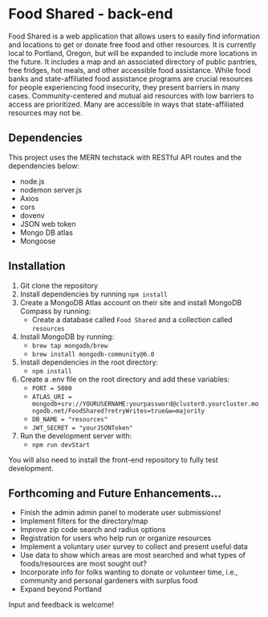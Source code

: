 # Food Shared - back-end

Food Shared is a web application that allows users to easily find information and locations to get or donate free food and other resources. It is currently local to Portland, Oregon, but will be expanded to include more locations in the future. It includes a map and an associated directory of public pantries, free fridges, hot meals, and other accessible food assistance. 
While food banks and state-affiliated food assistance programs are crucial resources for people experiencing food insecurity, they present barriers in many cases. Community-centered and mutual aid resources with low barriers to access are prioritized. Many are accessible in ways that state-affiliated resources may not be. 

## Dependencies 
This project uses the MERN techstack with RESTful API routes and the dependencies below: 
 * node.js
 * nodemon server.js
 * Axios
 * cors
 * dovenv
 * JSON web token
 * Mongo DB atlas
 * Mongoose

## Installation
1. Git clone the repository
2. Install dependencies by running `npm install`
3. Create a MongoDB Atlas account on their site and install MongoDB Compass by running: 
    - Create a database called `Food Shared` and a collection called `resources`
5. Install MongoDB by running:
    -   ```brew tap mongodb/brew```
    -   ```brew install mongodb-community@6.0```
6. Install dependencies in the root directory:
    -   ```npm install```
7. Create a .env file on the root directory and add these variables:
    -   ```PORT = 5000```
    -   ```ATLAS_URI = mongodb+srv://YOURUSERNAME:yourpassword@cluster0.yourcluster.mongodb.net/FoodShared?retryWrites=true&w=majority```
    -   ```DB_NAME = "resources"```
    -   ```JWT_SECRET = "yourJSONToken"```
8. Run the development server with:
    -   ```npm run devStart```

You will also need to install the front-end repository to fully test development. 
  
## Forthcoming and Future Enhancements... 
 - Finish the admin admin panel to moderate user submissions!
 - Implement filters for the directory/map
 - Improve zip code search and radius options
 - Registration for users who help run or organize resources
 - Implement a voluntary user survey to collect and present useful data
 - Use data to show which areas are most searched and  what types of foods/resources are most sought out?
 - Incorporate info for folks wanting to donate or volunteer time, i.e., community and personal gardeners with surplus food
 - Expand beyond Portland

Input and feedback is welcome!
